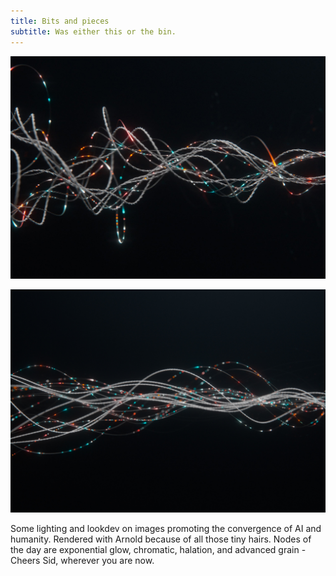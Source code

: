 ```yaml
---
title: Bits and pieces
subtitle: Was either this or the bin.
---
```


![rnd](/images/threads/page_08_v009.jpg)

![rnd](/images/threads/page_06_v009.jpg)

Some lighting and lookdev on images promoting the convergence of AI and humanity. Rendered with Arnold because of all those tiny hairs. Nodes of the day are exponential glow, chromatic, halation, and advanced grain - Cheers Sid, wherever you are now.
